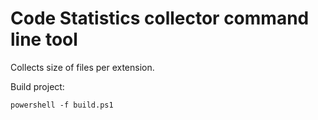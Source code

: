 # Code Statistics collector command line tool

Collects size of files per extension.

Build project:
```
powershell -f build.ps1 
```

